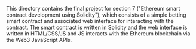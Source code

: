 This directory contains the final project for section 7 ("Ethereum smart contract development using Solidity"), which consists of a simple betting smart contract and associated web interface for interacting with the contract. The smart contract is written in Solidity and the web interface is written in HTML/CSS/JS and JS interacts with the Ethereum blockchain via the Web3 JavaScript APIs.

